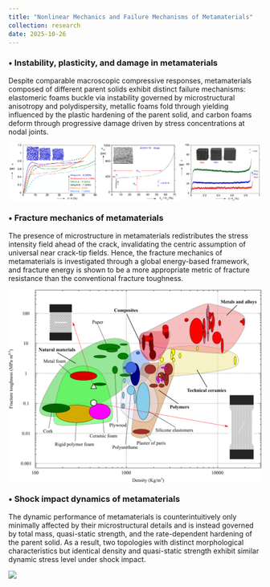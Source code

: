 ```yaml
---
title: "Nonlinear Mechanics and Failure Mechanisms of Metamaterials"
collection: research
date: 2025-10-26
---
```


### •  Instability, plasticity, and damage in metamaterials

Despite comparable macroscopic compressive responses, metamaterials composed of different parent solids exhibit distinct failure mechanisms: elastomeric foams buckle via instability governed by microstructural anisotropy and polydispersity, metallic foams fold through yielding influenced by the plastic hardening of the parent solid, and carbon foams deform through progressive damage driven by stress concentrations at nodal joints.

<img src='../images/Research_Strength.png' style='display:block; margin: 10px auto; width:900px;'>

### •  Fracture mechanics of metamaterials

The presence of microstructure in metamaterials redistributes the stress intensity field ahead of the crack, invalidating the centric assumption of universal near crack-tip fields. Hence, the fracture mechanics of metamaterials is investigated through a global energy-based framework, and fracture energy is shown to be a more appropriate metric of fracture resistance than the conventional fracture toughness.

<img src='../images/Research_Fracture.png' style='display:block; margin: 10px auto; width:900px;'>

### •  Shock impact dynamics of metamaterials

The dynamic performance of metamaterials is counterintuitively only minimally affected by their microstructural details and is instead governed by total mass, quasi-static strength, and the rate-dependent hardening of the parent solid. As a result, two topologies with distinct morphological characteristics but identical density and quasi-static strength exhibit similar dynamic stress level under shock impact.

<img src='../images/Research_Shock.png' style='display:block; margin: 10px auto; width:900px;'>

